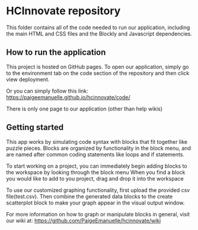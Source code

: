 # HCInnovate repository

This folder contains all of the code needed to run our application, including the main HTML and CSS files and the Blockly and Javascript dependencies.

## How to run the application

This project is hosted on GitHub pages. To open our application, simply go to the environment tab on the code section of the repository and 
then click view deployment. 

Or you can simply follow this link: https://paigeemanuelle.github.io/hcinnovate/code/

There is only one page to our application (other than help wikis)

## Getting started

This app works by simulating code syntax with blocks that fit together like puzzle pieces.
Blocks are organized by functionality in the block menu, and are named after common coding statements like loops and if statements.

To start working on a project, you can immediately begin adding blocks to the workspace by looking through the block menu
When you find a block you would like to add to you project, drag and drop it into the workspace

To use our customized graphing functionality, first upload the provided csv file(test.csv). Then combine the generated data blocks to 
the create scatterplot block to make your graph appear in the visual output window. 

For more information on how to graph or manipulate blocks in general, visit our wiki at: https://github.com/PaigeEmanuelle/hcinnovate/wiki
